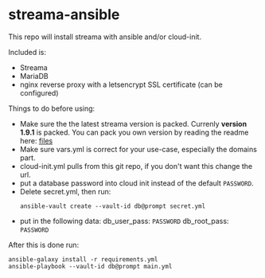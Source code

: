 # streama-ansible
This repo will install streama with ansible and/or cloud-init.

Included is:
- Streama
- MariaDB
- nginx reverse proxy with a letsencrypt SSL certificate (can be configured)

Things to do before using:
- Make sure the the latest streama version is packed. Currenly **version 1.9.1** is packed. You can pack you own version by reading the readme here: [files](files)
- Make sure vars.yml is correct for your use-case, especially the domains part.
- cloud-init.yml pulls from this git repo, if you don't want this change the url.
- put a database password into cloud init instead of the default `PASSWORD`.
- Delete secret.yml, then run:
    ```
    ansible-vault create --vault-id db@prompt secret.yml
    ```
- put in the following data:
    db_user_pass: `PASSWORD`
    db_root_pass: `PASSWORD`

After this is done run:
    
    ansible-galaxy install -r requirements.yml
    ansible-playbook --vault-id db@prompt main.yml
    
